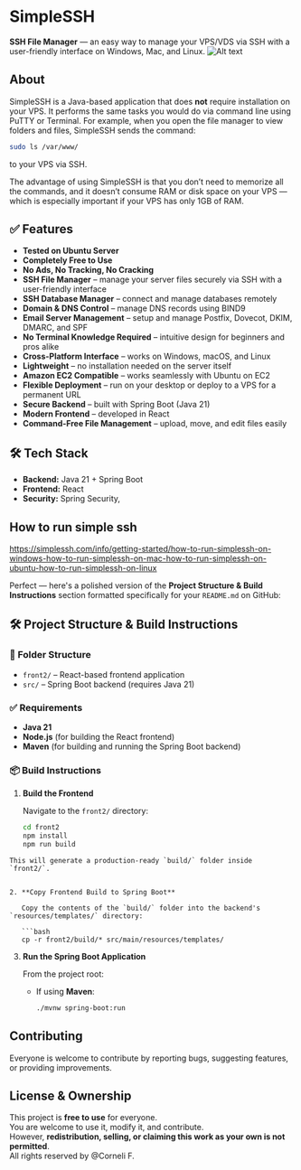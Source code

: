 # SimpleSSH

**SSH File Manager** — an easy way to manage your VPS/VDS via SSH with a user-friendly interface on Windows, Mac, and Linux.
![Alt text](https://simplessh.com/public/screen/home_banner.jpg)

## About

SimpleSSH is a Java-based application that does **not** require installation on your VPS. It performs the same tasks you would do via command line using PuTTY or Terminal. For example, when you open the file manager to view folders and files, SimpleSSH sends the command:

```bash
sudo ls /var/www/
````

to your VPS via SSH.

The advantage of using SimpleSSH is that you don’t need to memorize all the commands, and it doesn’t consume RAM or disk space on your VPS — which is especially important if your VPS has only 1GB of RAM.

## ✅ Features

- **Tested on Ubuntu Server**
- **Completely Free to Use**
- **No Ads, No Tracking, No Cracking**
- **SSH File Manager** – manage your server files securely via SSH with a user-friendly interface
- **SSH Database Manager** – connect and manage databases remotely
- **Domain & DNS Control** – manage DNS records using BIND9
- **Email Server Management** – setup and manage Postfix, Dovecot, DKIM, DMARC, and SPF
- **No Terminal Knowledge Required** – intuitive design for beginners and pros alike
- **Cross-Platform Interface** – works on Windows, macOS, and Linux
- **Lightweight** – no installation needed on the server itself
- **Amazon EC2 Compatible** – works seamlessly with Ubuntu on EC2
- **Flexible Deployment** – run on your desktop or deploy to a VPS for a permanent URL
- **Secure Backend** – built with Spring Boot (Java 21)
- **Modern Frontend** – developed in React
- **Command-Free File Management** – upload, move, and edit files easily

## 🛠️ Tech Stack

- **Backend:** Java 21 + Spring Boot
- **Frontend:** React
- **Security:** Spring Security,

## How to run simple ssh

https://simplessh.com/info/getting-started/how-to-run-simplessh-on-windows-how-to-run-simplessh-on-mac-how-to-run-simplessh-on-ubuntu-how-to-run-simplessh-on-linux

Perfect — here's a polished version of the **Project Structure & Build Instructions** section formatted specifically for your `README.md` on GitHub:

 
## 🛠️ Project Structure & Build Instructions

### 📁 Folder Structure

- `front2/` – React-based frontend application
- `src/` – Spring Boot backend (requires Java 21)

### ✅ Requirements

- **Java 21**
- **Node.js** (for building the React frontend)
- **Maven** (for building and running the Spring Boot backend)

### 📦 Build Instructions

1. **Build the Frontend**

   Navigate to the `front2/` directory:

   ```bash
   cd front2
   npm install
   npm run build
```
This will generate a production-ready `build/` folder inside `front2/`.


2. **Copy Frontend Build to Spring Boot**

   Copy the contents of the `build/` folder into the backend's `resources/templates/` directory:

   ```bash
   cp -r front2/build/* src/main/resources/templates/
   ```
 
3. **Run the Spring Boot Application**

   From the project root:

   * If using **Maven**:

     ```bash
     ./mvnw spring-boot:run
     ```
  
## Contributing

Everyone is welcome to contribute by reporting bugs, suggesting features, or providing improvements.

## License & Ownership
This project is **free to use** for everyone.<br>
You are welcome to use it, modify it, and contribute.<br>
However, **redistribution, selling, or claiming this work as your own is not permitted**.<br>
All rights reserved by @Corneli F.
 
